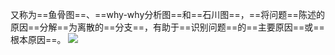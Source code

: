 又称为==鱼骨图==、==why-why分析图==和==石川图==，==将问题==陈述的原因==分解==为离散的==分支==，有助于==识别问题==的==主要原因==或==根本原因==。
![](https://raw.githubusercontent.com/a812305914/PMP/main/img/202210112325543.png)
